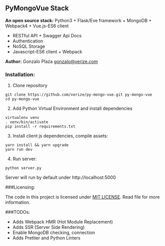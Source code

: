 ## PyMongoVue Stack

**An open source stack:** Python3 + Flask/Eve framework + MongoDB + Webpack4 + Vue.js-ES6 client

- RESTful API + Swagger Api Docs
- Authentication
- NoSQL Storage
- Javascript-ES6 client + Webpack

**Author:** Gonzalo Plaza <gonzalo@verize.com>

### Installation:

1. Clone repository
```
git clone https://github.com/verize/py-mongo-vue.git py-mongo-vue
cd py-mongo-vue
```
2. Add Python Virtual Environment and install dependencies
```
virtualenv venv
. venv/bin/activate
pip install -r requirements.txt
```

3. Install client js dependencies, compile assets:
```
yarn install && yarn upgrade
yarn run dev
```

4. Run server:
```
python server.py
```


Server will run by default under http://localhost:5000 

###Licensing:

The code in this project is licensed under [MIT LICENSE](LICENSE). Read file for more information.

###TODOs:
- Adds Webpack HMR (Hot Module Replacement)
- Adds SSR (Server Side Rendering) 
- Enable MongoDB checking, connection
- Adds Prettier and Python Linters